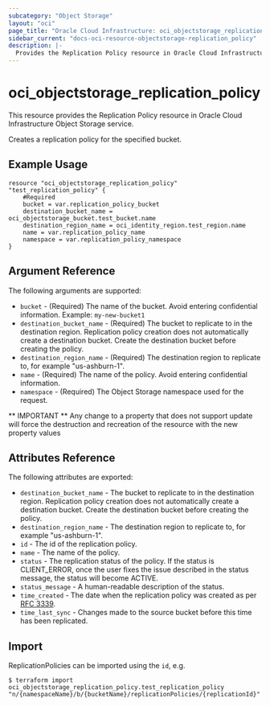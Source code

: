 ```yaml
---
subcategory: "Object Storage"
layout: "oci"
page_title: "Oracle Cloud Infrastructure: oci_objectstorage_replication_policy"
sidebar_current: "docs-oci-resource-objectstorage-replication_policy"
description: |-
  Provides the Replication Policy resource in Oracle Cloud Infrastructure Object Storage service
---
```


# oci_objectstorage_replication_policy
This resource provides the Replication Policy resource in Oracle Cloud Infrastructure Object Storage service.

Creates a replication policy for the specified bucket.


## Example Usage

```hcl
resource "oci_objectstorage_replication_policy" "test_replication_policy" {
	#Required
	bucket = var.replication_policy_bucket
	destination_bucket_name = oci_objectstorage_bucket.test_bucket.name
	destination_region_name = oci_identity_region.test_region.name
	name = var.replication_policy_name
	namespace = var.replication_policy_namespace
}
```

## Argument Reference

The following arguments are supported:

* `bucket` - (Required) The name of the bucket. Avoid entering confidential information. Example: `my-new-bucket1` 
* `destination_bucket_name` - (Required) The bucket to replicate to in the destination region. Replication policy creation does not automatically create a destination bucket. Create the destination bucket before creating the policy. 
* `destination_region_name` - (Required) The destination region to replicate to, for example "us-ashburn-1".
* `name` - (Required) The name of the policy. Avoid entering confidential information.
* `namespace` - (Required) The Object Storage namespace used for the request.


** IMPORTANT **
Any change to a property that does not support update will force the destruction and recreation of the resource with the new property values

## Attributes Reference

The following attributes are exported:

* `destination_bucket_name` - The bucket to replicate to in the destination region. Replication policy creation does not automatically create a destination bucket. Create the destination bucket before creating the policy. 
* `destination_region_name` - The destination region to replicate to, for example "us-ashburn-1".
* `id` - The id of the replication policy.
* `name` - The name of the policy.
* `status` - The replication status of the policy. If the status is CLIENT_ERROR, once the user fixes the issue described in the status message, the status will become ACTIVE. 
* `status_message` - A human-readable description of the status.
* `time_created` - The date when the replication policy was created as per [RFC 3339](https://tools.ietf.org/html/rfc3339). 
* `time_last_sync` - Changes made to the source bucket before this time has been replicated. 

## Import

ReplicationPolicies can be imported using the `id`, e.g.

```
$ terraform import oci_objectstorage_replication_policy.test_replication_policy "n/{namespaceName}/b/{bucketName}/replicationPolicies/{replicationId}" 
```

